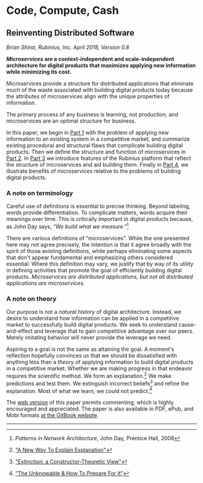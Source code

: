 # Code, Compute, Cash

## Reinventing Distributed Software

_Brian Shirai, Rubinius, Inc. April 2018, Version 0.8_

**_Microservices_ are a context-independent and scale-independent architecture for digital products that maximizes applying new information while minimizing its cost.**

Microservices provide a structure for distributed applications that eliminate much of the waste associated with building digital products today because the attributes of microservices align with the unique properties of information.

The primary process of any business is learning, not production, and microservices are an optimal structure for business.

In this paper, we begin in [Part 1](problem.md) with the problem of applying new information to an existing system in a competitive market, and summarize existing procedural and structural flaws that complicate building digital products. Then we define the structure and function of microservices in [Part 2](solution.md). In [Part 3](platform.md) we introduce features of the Rubinius platform that reflect the structure of microservices and aid building them. Finally in [Part 4](benefits.md), we illustrate benefits of microservices relative to the problems of building digital products.

### A note on terminology

Careful use of definitions is essential to precise thinking. Beyond labeling, words provide differentiation. To complicate matters, words acquire their meanings over time. This is critically important in digital products because, as John Day says, _"We build what we measure."_[^1]

There are various definitions of "microservices". While the one presented here may not agree precisely, the intention is that it agree broadly with the spirit of those existing definitions, while perhaps eliminating some aspects that don't appear fundamental and emphasizing others considered essential. Where this definition may vary, we justify that by way of its utility in defining activities that promote the goal of efficiently building digital products. _Microservices are distributed applications, but not all distributed applications are microservices._

### A note on theory

Our purpose is not a _natural history_ of digital architecture. Instead, we desire to understand how information can be applied in a competitive market to successfully build digital products. We seek to understand cause-and-effect and leverage that to gain competitive advantage over our peers. Merely imitating behavior will never provide the leverage we need.

Aspiring to a goal is not the same as attaining the goal. A moment's reflection hopefully convinces us that we should be dissatisfied with anything less than a _theory_ of applying information to build digital products in a competitive market. Whether we are making progress in that endeavor requires the scientific method. We form an explanation.[^2] We make predictions and test them. We extinguish incorrect beliefs[^3] and refine the explanation. Most of what we learn, we could not predict.[^4]

The [web version](https://rubinius.gitbooks.io/whitepaper-code-compute-cash/content/) of this paper permits commenting, which is highly encouraged and appreciated. The paper is also available in PDF, ePub, and Mobi formats [at the GitBook website](https://www.gitbook.com/book/rubinius/whitepaper-code-compute-cash/details).

---

[^1]: _Patterns in Network Architecture_, John Day, Prentice Hall, 2008
[^2]: ["A New Way To Explain Explanation"](https://medium.com/dorothyknows/david-deutsch-a-new-way-to-explain-explanation-e153f981428c)
[^3]: ["Extinction: a Constructor-Theoretic View"](https://medium.com/dorothyknows/chiara-marletto-extinction-a-constructor-theoretic-view-fc567fb02bfc)
[^4]: ["The Unknowable & How To Prepare For It"](https://medium.com/dorothyknows/david-deutsch-the-unknowable-how-to-prepare-for-it-e1b2c7d78744)
